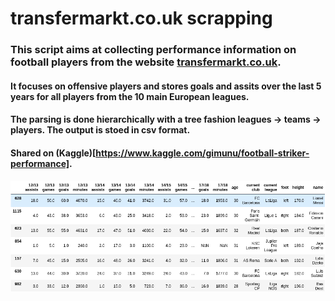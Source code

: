 # transfermarkt.co.uk scrapping

### This script aims at collecting performance information on football players from the website [transfermarkt.co.uk](www.transfermarkt.co.uk).

#### It focuses on offensive players and stores goals and assits over the last 5 years for all players from the 10 main European leagues.

#### The parsing is done hierarchically with a tree fashion leagues -> teams -> players. The output is stoed in csv format.

#### Shared on (Kaggle)[https://www.kaggle.com/gimunu/football-striker-performance].


![](TablePicture.png)
